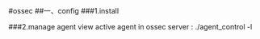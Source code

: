 #ossec
##一、config
###1.install


###2.manage agent
view active agent in ossec server : ./agent_control -l

